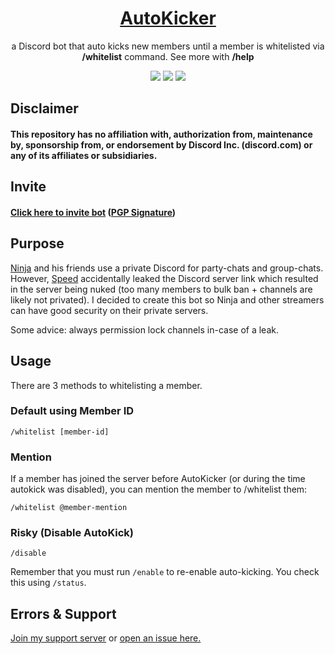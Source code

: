 <div id="title" align="center">
    <h1><a href="https://discord.com/api/oauth2/authorize?client_id=1174796137862021190&permissions=1376604515526&scope=bot">AutoKicker</a></h1>
    <p>a Discord bot that auto kicks new members until a member is whitelisted via <b>/whitelist</b> command. See more with <b>/help</b></p>
    <a href="https://github.com/ibnaleem/AutoKicker/blob/main/LICENSE"><img src="https://img.shields.io/github/license/ibnaleem/AutoKicker?style=for-the-badge"></a>
    <a href="https://discord.gg/Z38zqxHRFQ"><img src="https://img.shields.io/discord/1174803169168085132?style=for-the-badge"></a>
    <a href="https://github.com/ibnaleem/AutoKicker/stargazers"><img src="https://img.shields.io/github/stars/ibnaleem/AutoKicker.svg?style=for-the-badge"></a>
</div>

## Disclaimer
#### This repository has no affiliation with, authorization from, maintenance by, sponsorship from, or endorsement by Discord Inc. (discord.com) or any of its affiliates or subsidiaries.

## Invite
#### [Click here to invite bot](https://discord.com/api/oauth2/authorize?client_id=1174796137862021190&permissions=1376604515526&scope=bot) ([PGP Signature](https://pastebin.com/3VdascnY))

## Purpose
[Ninja](https://www.youtube.com/channel/UCAW-NpUFkMyCNrvRSSGIvDQ) and his friends use a private Discord for party-chats and group-chats. However, [Speed](https://www.youtube.com/@IShowSpeed) accidentally leaked the Discord server link which resulted in the server being nuked (too many members to bulk ban + channels are likely not privated). I decided to create this bot so Ninja and other streamers can have good security on their private servers.

Some advice: always permission lock channels in-case of a leak.

## Usage
There are 3 methods to whitelisting a member.

### Default using Member ID
```
/whitelist [member-id]
```

### Mention
If a member has joined the server before AutoKicker (or during the time autokick was disabled), you can mention the member to /whitelist them:
```
/whitelist @member-mention
```

### Risky (Disable AutoKick)
```
/disable
```

Remember that you must run `/enable` to re-enable auto-kicking. You check this using `/status`.

## Errors & Support 
[Join my support server](https://discord.gg/Z38zqxHRFQ) or [open an issue here.](https://github.com/ibnaleem/AutoKicker/issues)
